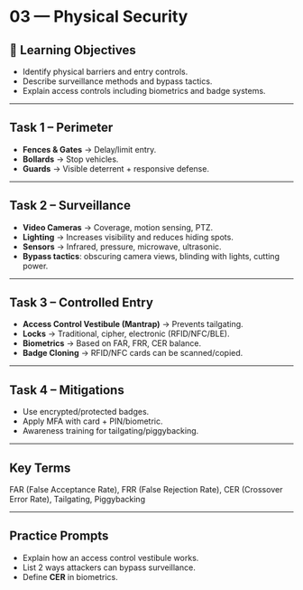 # 03 — Physical Security

## 🎯 Learning Objectives
- Identify physical barriers and entry controls.  
- Describe surveillance methods and bypass tactics.  
- Explain access controls including biometrics and badge systems.

---

## Task 1 – Perimeter
- **Fences & Gates** → Delay/limit entry.  
- **Bollards** → Stop vehicles.  
- **Guards** → Visible deterrent + responsive defense.

---

## Task 2 – Surveillance
- **Video Cameras** → Coverage, motion sensing, PTZ.  
- **Lighting** → Increases visibility and reduces hiding spots.  
- **Sensors** → Infrared, pressure, microwave, ultrasonic.  
- **Bypass tactics**: obscuring camera views, blinding with lights, cutting power.

---

## Task 3 – Controlled Entry
- **Access Control Vestibule (Mantrap)** → Prevents tailgating.  
- **Locks** → Traditional, cipher, electronic (RFID/NFC/BLE).  
- **Biometrics** → Based on FAR, FRR, CER balance.  
- **Badge Cloning** → RFID/NFC cards can be scanned/copied.

---

## Task 4 – Mitigations
- Use encrypted/protected badges.  
- Apply MFA with card + PIN/biometric.  
- Awareness training for tailgating/piggybacking.

---

## Key Terms
FAR (False Acceptance Rate), FRR (False Rejection Rate), CER (Crossover Error Rate), Tailgating, Piggybacking

---

## Practice Prompts
- Explain how an access control vestibule works.  
- List 2 ways attackers can bypass surveillance.  
- Define **CER** in biometrics.
